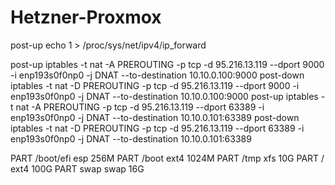 # Hetzner-Proxmox

post-up echo 1 > /proc/sys/net/ipv4/ip_forward

post-up iptables -t nat -A PREROUTING -p tcp -d 95.216.13.119 --dport 9000 -i enp193s0f0np0 -j DNAT --to-destination 10.10.0.100:9000
post-down iptables -t nat -D PREROUTING -p tcp -d 95.216.13.119 --dport 9000 -i enp193s0f0np0 -j DNAT --to-destination 10.10.0.100:9000
post-up iptables -t nat -A PREROUTING -p tcp -d 95.216.13.119 --dport 63389 -i enp193s0f0np0 -j DNAT --to-destination 10.10.0.101:63389 
post-down iptables -t nat -D PREROUTING -p tcp -d 95.216.13.119 --dport 63389 -i enp193s0f0np0 -j DNAT --to-destination 10.10.0.101:63389 


PART  /boot/efi esp 256M
PART  /boot  ext4  1024M
PART  /tmp xfs    10G
PART  /     ext4  100G
PART swap  swap 16G

